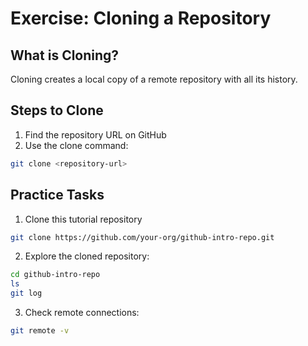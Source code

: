 # Exercise: Cloning a Repository

## What is Cloning?

Cloning creates a local copy of a remote repository with all its history.

## Steps to Clone

1. Find the repository URL on GitHub
2. Use the clone command:
```bash
git clone <repository-url>
```

## Practice Tasks

1. Clone this tutorial repository
```bash
git clone https://github.com/your-org/github-intro-repo.git
```

2. Explore the cloned repository:
```bash
cd github-intro-repo
ls
git log
```

3. Check remote connections:
```bash
git remote -v
```
